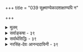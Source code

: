 +++
title = "039 सूक्ष्माण्येकादशाक्षाण्यपि न"

+++
<details><summary>मूलम्</summary>

सूक्ष्माण्येकादशाक्षाण्यपि न यदि कथं देहतो निष्क्रमादिश्चित्ताणुत्वे तु सर्वेन्द्रियसमुदयने धीक्रमोऽप्यस्तु मानम् ।  
वृत्त्याऽक्ष्यादेर्दवीयः प्रमितिजनकता वृत्तिराप्यायनार्थैः भूतैर्जातः प्रसर्पः श्रुतिमितमपि चानन्त्यमेषां स्वकार्यैः ॥ ३९ ॥
</details>

<details><summary>सर्वाङ्कषा - ३९</summary>

। 

इन्द्रियेषु वक्तव्यान् विशेषानाह - सूक्ष्माणीत्यादिना । एषामाहङ्कारिकत्वकथनेनैवानित्यत्वं सिद्धमेव । परिमाणजिज्ञासायाम् 'अणवश्च' (ब्र.सू. 2-4-6 ) इत्यादिसूत्रसिद्धत्वात् एकादशाक्षाण्यपि **सूक्ष्माणि** = एकादशेन्द्रियाण्यपि अणुपरिमाणानि । सिद्धान्ते परमाणूनामप्यनित्यत्वमवगन्तव्यम् । न **यदि** = सूक्ष्मत्वं यदि न स्यात्, तर्हि, देहतः निष्क्रमादिः कथम् **?** = शरीरात् जीवस्य उत्क्रमणसमये इन्द्रियाणामपि निष्क्रान्तिः कथं भवेत् ? यदीन्द्रियाणाम् अणुत्वं न स्यात्, तर्हि मध्यमपरिमाणवत्त्वम्, विभुत्वं वा वक्तव्यम् । विभुत्वे निष्क्रान्तिर्न स्यात् । मध्यमपरिणामत्वे सूत्रविरोधः । 'निष्क्रमादि' इत्यत्र आदिपदेन देहान्तरप्रवेशादिकमुच्यते । जीवेन साकमिन्द्रियाणां निष्क्रमणम् 'तमुत्क्रामन्तं प्राणोऽनूत्क्रामति प्राणमनूत्क्रामन्तं सर्वे प्राणा अनूत्क्रामन्ति' (बृ.6-4-2) 'शरीरं यदवाप्नोति यच्चाप्युत्क्रामतीश्वरः । गृहीत्वैतानि संयाति वायुर्गन्धानिवाशयात्' (गी. 15-8) इत्यादौ दृश्यते । प्रथमस्य प्राणशब्दस्य मुख्यप्राणः, द्वितीयस्येन्द्रियाणि चार्थः । चित्ताणुत्वे **तु** = मनसः अणुत्वविषये तु **सर्वेन्द्रियसमुदयने** = दीर्घशष्कुलीभक्षणादौ सर्वेषामपीन्द्रियाणां विषयसंबन्धे सत्यपि **धीक्रमोऽपि** = बुद्धेः क्रमेणोत्पत्तिरपि **मानम्** = प्रमाणम् अस्तु । 'युगपद्ज्ञानानुत्पत्तिर्मनसो लिङ्गम् ' ( न्या. सू. 1-1-16) इति गौतमसूत्रम् । जीवेन सहोत्क्रान्त्या मनसः अणुत्वं सिद्धमेव; अतः ‘वीक्रमोऽपि” इति अपिशब्दनिर्देशः । चित्तसंज्ञकस्यातिरिक्तान्तःकरणस्य पूर्वमेव (श्लो. 37 ) निरासात् मनसि चित्तशब्दप्रयोगः । इन्द्रियाणाम् अणुत्वे शरीर एवावस्थानात्, बहिर्गमनाद्यसंभवात् दूरस्थानां वस्तूनां कथं ग्रहणमित्यत्राह - वृत्त्येत्यादि । **अध्यादेः** = चक्षुरादीन्द्रियस्य **वृत्त्या** = व्यापारविशेषेण दवीयः प्रमिति- **जनकता** =दूरस्थवस्तुविषयकप्रमात्मकज्ञानजनकत्वं संगच्छते । वृर्त्तिर्नाम का? इत्यत्र - आप्यायनार्थैः भूतैः जातः प्रसर्पः वृत्तिः इत्युच्यते । इन्द्रियाणामणुत्वेऽपि श्रोत्रादीन्द्रियाणाम् आकाशप्रभृतीनि पञ्च भूतानि यथाक्रमम् आप्यायकानि इत्युच्यन्ते । आप्यायनं नाम तत्तदिन्द्रियैः तत्तत्कार्यजनने सहकारः, उपोद्बलनम्, पूरणं वा । एवञ्च इन्द्रियाणामणुत्वेऽपि तत्तत्सहकारिभूततेजः प्रभृतिभूतस्य प्रसरणवशात् चक्षुरादिकं दूरस्थमपि 



[[82]]

गृह्णाति । अतः नानुपपत्तिः। ननु इन्द्रियाणि प्रकृत्य 'सर्व एवानन्ताः' (बृ. 3-5-13 ) इति श्रुतिदर्शनात् कथंम् इन्द्रियाणामणुत्वमित्यत्राह - श्रुतीत्यादि । **श्रुतिमितम्** = उक्तश्रुतिप्रतिपादितमपि एषाम् **आनन्त्यम्** = अनन्तता **स्वकार्यैः** =तत्तदिन्द्रियकार्यैः मन्तव्यम् । विभुत्वे दोषस्योक्तत्वात्, इन्द्रियाणामसंख्यकार्यकारित्वात्, तत्प्रभावदृष्ट्या ‘अनन्ताः’ इत्युक्तम् । 'अणवश्च' इति सूत्रे 'यो हैताननन्तानुपास्तेऽनन्तं स लोकं जयति' (बृ. 3- 5-13) इत्यनन्तत्वस्योपासनार्थत्वश्रवणात् न तत् पारमार्थिकमिति भाषितत्वादेवमुक्तम् । ननु उपासनार्थत्वमात्रात् कथं तस्य पारमार्थिकत्वाभावः? सताप्युपासनसंभवात्, अन्यथा उपास्यत्वात् ब्रह्मणोऽप्यसत्त्वप्रसङ्गादिति चेत् सत्यम् । परन्तु 'स यो हैतानन्तवत उपास्तेऽन्तवन्तं स लोकं जयति अथ यो हैताननन्तानुपास्तेऽनन्तं स लोकं जयति' (बृ. 3-5-13) इत्यभिधानात् प्राणानामन्तवत्त्वेनोपासनेऽन्तुवल्लोकप्राप्तेः, अनन्तत्वेनोपासनेऽनन्तलोकप्राप्तेश्चाभिधानात्, धर्मद्वयस्य परस्परविरुद्धस्यैकत्रासंभवात्, नानया तत्स्वरूपनिर्णयसंभवः । किन्तु प्रकरणान्तरगतेन ‘तमुत्क्रामन्तम्' इत्यादिनैव । धर्मद्वयकथनं तूपासनार्थम् ॥ 

ननु श्रुतिर्वा कथं परस्परविरुद्धधर्मद्वयमेकस्मिन्नुपास्यं वदेदिति चेत्, अत एवात्रान्तवत्त्वमनन्तत्वं च न स्वरूपगतो धर्मः, किन्तु तेषां कार्यतारतम्यप्रयुक्तो धर्म इत्याहुर्भाष्यकाराः । दृश्यते किल लोके इन्द्रियशक्तितारतम्यं जनेषु । अतो धर्मद्वयमपि पुरुषभेदकृतादुपासनादुपपद्यत इति न कश्चन विरोधः । न चेन्द्रियाणां कार्यतारतम्यप्रयोजकं शक्तितारतम्यं तत्तज्जीवकर्मतारतम्याधीनमिति, अन्तवत्त्वेनानन्तत्वेन वोपासनया किं साधनीयमिति वाच्यम्; एतादृशोपासनानां पूर्वकर्मप्रायश्चित्तरूपत्वात् । न च कर्मफलस्यावश्यभोक्तव्यत्वश्रवणात्, एतादृशोपासनं किं कुर्यादिति वाच्यम्; तर्हि प्रायश्चित्तशास्त्रादीनाम्, आयुष्यहोमादीनाञ्चानर्थक्यप्रसङ्गात् । न च परमहितरूपं वेदाख्यं शास्त्रं कथमेतादृशसांसारिकफलोपायानुपदिशतीति वाच्यम्, परमहितरूपतयैवैषामुपदेशात् । नानाविधाधिकारिभिः व्याप्तेऽस्मिन् जगति तत्तदनुगुणपुरुषार्थसाधनमार्गाणामप्यवश्योपदेश्यत्वात् विश्ववाङ्मयेन वेदेन । श्येनादिकमप्यधिकारिविशेषे आवश्यकमित्यादेः वेदार्थसंग्रहे प्रदर्शनात् । ' त्रैगुण्यविषया वेदाः' (गी. 2-45) इति भगवद्वचनाच्च । अधिकं तु तत्तत्प्रकरणे । अतः एकादशेन्द्रियाण्यप्यणुपरिमाणानि ॥ ३९ ॥
</details>


<details><summary>सर्वार्थसिद्धिः - ३९</summary>

यदेतेष्विन्द्रियेषु मनसः कैश्चिन्नित्यत्वमुक्तम्, तदिन्द्रियोत्पत्तिश्रुत्यैव निरस्तम् । प्रकृत्येकदेशपरिणतिर्मन इति सिद्धे विभुत्वानुमानानि च बाधितानि । यत्तु मनो विभु सर्वदा स्पर्शरहितद्रव्यत्वात्, ज्ञानासमवायिसंयोगाधारत्वात्, नित्यत्वे सति द्रव्यानारम्भकद्रव्यत्वादात्मादिवदित्यादि ; तदेतत्सर्वमात्माणुत्ववादिनं प्रति न शोभते । ज्ञानासमवायिसंयोगाधारत्वं चात्ममनसोरसिद्धम् ; ज्ञाननित्यत्वस्य साधयिष्यमाणत्वात् । नित्यत्वे सति द्रव्यानारम्भकद्रव्यत्वादित्येतच्चोत्पत्ति-श्रुत्याऽपहृतविशेषणम् । द्रव्यानारम्भकत्वं च भवतामवयव्यनारम्भकत्वम्, तच्चास्माकमणुष्वपि ; विद्यते । यदपि सर्वदा विशेषगुणशून्यद्रव्यत्वात्, कालवदिति ; असिद्धमिदमौपनिषदानाम्, त्रिगुणद्रत्वे मनसि सत्त्वादिविशेषगुणसंमतेः । दूरस्थस्मृत्या मनोविभुत्वं कल्प्यमिति चेन्न; अनुभवसंस्कारप्रत्यासत्त्यैव तदुपपत्तेः । एवमन्यदपि । तदिहैकादशानाम् "अणवश्चेति सूत्राभिप्रेतमविभुत्वमातिष्ठते - सूक्ष्माणीति ॥ विपक्षे बाधकं वदन्नेवात्र प्रमाणमाह - न यदीति । परोक्तानुमानानां च विपक्षे दण्डश्च नास्ति ; सर्वत्र कार्योपलब्धेरिन्द्रियान्तराणामिव मनसोऽपि संचारादप्युपपत्तेः । "तमुत्क्रामन्तम्", "शरीरं यदवाप्नोति" इति श्रुतिस्मृतिसंवादाच्च; आदिशब्देन देहान्तरावाप्तिगत्यागतिसंग्रहः । न चैतेषां जीववदणुत्वं विशेषतो दृश्यते ; तथा सति श्रोत्रादीनामनेकाधिष्ठानवर्तित्वम्, स्पर्शनरसनयोश्च पृथुप्रदेशव्यापित्वं न स्यात् ; सिद्धेऽपि ह्यणुत्वे विकासशक्त्या वृत्तिविशेषद्वाराऽऽप्यायकप्रचयाद्वा पृथुत्वमङ्गीकार्यम् । अन्यथा पिपीलिकादिशरीरस्थस्य स्पर्श-नस्य गजादिशरीरप्रवेशे तादृशपृथुत्वासिद्धिप्रसङ्गात् ; गजादिभ्यः कीटादिशरीरप्रवेशे तु तादृशस्सङ्कोचः । मनसस्तु परमाणुत्वेऽपि सद्वारकविषयसंबन्धसिद्धेरविरोधः । तत्र "युगपज्ज्ञानानुत्पत्तिर्मनसो लिङ्गमिति परोक्तं मनोविभुत्ववादप्रतिषेधोपयोगादनुमन्यते - चित्ताणुत्वे त्विति । अयं भावः - व्यासङ्गदशायां समग्रैरपि बाह्येन्द्रियैर्युगपज्ज्ञानानि नोत्पद्यन्ते । दीर्घशष्कुलीभक्षणादिषु च व्यासङ्गदृष्टान्तेन धीक्रमोऽनुमेयः । क्रमभाविकारणान्तरसापेक्षो ह्यसौ ; न चादृष्टभेदोऽपेक्ष्यः, तस्य दृष्टोपहारेण चरितार्थत्वात् ; अन्यथाऽतिप्रसङ्गात् । प्रतिबन्धकाभावे ह्यदृष्टोपनीतदृष्टसामग्र्यैव कार्यसिद्धिर्नियता । तदिह कारणान्तरं यदि विभु स्यात् युगपदनेकेन्द्रियसंबन्धितया युगपत्पञ्चविषयज्ञानोत्पत्तिप्रसङ्गः ; एवं देहपरिमाणत्वेऽपि । न च मनसस्ततोऽपि सूक्ष्ममध्यमपरिमाणत्वे प्रमाणमस्ति । विभुनोऽपि मनसः केनचिच्छरीरावयवेनावच्छिन्नतयैव कार्यकरत्वमिति चेन्न ; तस्य निष्कम्पत्वेऽन्यत्र कार्याभावप्रसङ्गात् । सञ्चारित्वे तु तादृशवेगवतस्तस्य देहातिरिक्तत्वमणुत्वं च साधीयः ; किमन्तर्गडुना व्यापकेन मनसा ? यस्तु सर्वेषां देहावयवानां यथासंभवमवच्छेदकत्वं ब्रूयात्; तस्य प्रागुक्तप्रसङ्गानतिवृत्तिः, अतिगौरवं च । यद्येवमिन्द्रियाणि देहान्तःस्थानि त[दा]था कथ चक्षुश्श्रोत्रयोर्दूरस्थग्राहकत्वमित्यत्राह - वृत्त्येति । वृत्तिद्वारा संबन्धादित्यर्थः । ननु वृत्तिर्यदि स्वरूपं देहपरिच्छिन्नत्वान्न दूरस्थे वृत्तिः, धर्मोऽपि न धर्मिणमतिवर्तेतेत्यत्राह - वृत्तिरिति । भूतैः सहेति वा चारैः पश्यन्तीतिवद्वा योज्यम् । यद्यप्यप्राप्यकारित्वं हैतुकगत्या हठात्कारेण वक्तुं शक्यम् ; तथाऽपि "दिवीव चक्षुराततम्" इत्याद्यागमिकव्यवहारस्वारस्यबाधाभावाद्वृत्तिद्वाराप्राप्त्युक्तिः । नयनरश्मिगतितत्प्रतिघातादिकं च भाष्योक्तम् । ननु प्राणशब्दनिर्दिष्टानोन्द्रियाणि प्रक्रम्य "सर्व एवानन्ता" इति श्रुत्या सर्वेषामिन्द्रियाणां विभुत्वं ग्राह्यमित्यत्राह - श्रुतिमितमिति । यथोक्तं भाष्ये - "हृदयस्थानां चेन्द्रियाणां तत्तन्नाडीभेदैस्तत्तत्प्रदेशविशेषप्रसर्पात् तत्रतत्र कार्यकरत्वं चावधातव्यम् । अत्र "सर्वे प्राणा अनृत्क्रामन्तीति श्रुतेस्सङ्कोचकाभावात् "मनष्षष्ठानीत्यादेश्च न्यूनसंख्याव्यवच्छेदमात्रेणाप्युपपत्तेः, कर्मेन्द्रियाणां प्रतिशरीरमुत्पत्तिविनाशं व्यष्टिसमष्टिभावराहित्यं च वदन्तः प्रत्युक्ताः ॥ ३९ ॥ इतीन्द्रियाणां सूक्ष्मत्वम् ॥
</details>


<details><summary>नरसिंह-देवः आनन्ददायिनी - ३९</summary>

प्रसङ्गसंगतिं दर्शयति - यदेतेष्विति । इन्द्रियोत्पत्तीति - मनसोऽऽपीन्द्रियत्वादिति भावः । इदमुपलक्षणं - 'एतस्माज्जायते प्राणो मनस्सर्वेन्द्रियाणि च' इति विशेषवचनात् । प्रकृत्येकदेशेति - अहङ्कारस्य प्रकृत्येकदेशतया तत्परिणामस्या(णामनसो)प्येकदेशत्वनियमादिति भावः । विशिष्य दूषणानि वक्तुम(क्तुंतदुक्ता)नुमानान्यनुभाषते - यत्त्वित्यादिना । स्पर्शरहितद्रव्यत्वादित्युक्तौ आद्यक्षणवर्तिघटादौ व्यभिचारः; तद्वारणाय सर्वदेति । यत्किञ्चिद्राहित्यवति परमाणौ व्यभिचारवारणाय स्पर्शेति । गुणे व्यभिचारवारणाय द्रव्यत्वादिति । ज्ञानासमवायीति - परमण्वादौ व्यभिचारवारणाय ज्ञानेति । असिद्धिशङ्कावारणाय संयोगेति । विषयव्यभिचारवारणाय असमवायीति । नित्यत्वं च परमाणौद्रव्यानारम्भकद्रव्यत्वं च घटादौ; नित्यत्वे सति द्रव्यानारम्भकत्वं च जात्यादौ व्यभिचारीति विशेषणानि । आदिशब्देन सर्वदा विशेषगुणशून्यद्रव्यत्वादिकं(विवक्षितम्) द्रष्टव्यम् । सर्वेषामनुमानानामात्मनि व्यभिचार इत्याह - तदेतत्सर्वमिति । द्वितीयस्य स्वरूपासिद्धिरपीत्याह - ज्ञानेति । तत्र हेतुमाह -ज्ञाननित्यत्वस्येति । तृतीयस्यापि विशेषणासिद्ध्या स्वरूपासिद्धिमाह - नित्यत्वे सतीति । तच्चास्माकमिति - तथा च तत्र व्यभिचार इति भावः । आदिशब्दोपात्तमनुमानमनुवदति - यदपीति । सर्वदेति - आद्यक्षणे व्यभिचारवारणाय सर्वदेति । असिद्धत्ववारणाय - विशेषेति । गुणादौ व्यभिचारवारणाय द्रव्यत्वादितीति विशेषणप्रयोजनं द्रष्टव्यम् । दूरस्थेति - अविभुत्वे संबन्धाभावात् स्मरणं न स्यादिति तर्कबाध इति भावः । यद्यपि शाब्दानुमित्यादिवत् संबन्धो नापेक्ष्यः; तथाऽप्यभ्युपगम्याप्याह - (नेति) अनभवेति । तदेवाह - अन्यदपीति । अणुत्वपक्षेऽपि आत्मनोऽण्यणुत्वात् तद्गतानुभवसंस्कारयोरपि देशान्तरस्थेन संबन्धाभावात्तत्संबन्धानुपपत्तेः पूर्वदोषतादवस्थ्यमित्यादिदूषणं परिहर्तव्यमित्यर्थः । परिहारस्तु विभुत्वपक्षेऽप्यतीतादिस्मरणवदिदमुपपन्नमिति । मनसो विभुत्वे सूत्रविरोधमप्याह - तदिहेति । प्रमाणमाहेति । अविभूनीन्द्रियाणि क्रियावत्त्वात् संमतवदित्यनुमानं प्रमाणमित्यर्थः । नचासिद्धिः निष्क्रमणादिमत्त्वश्रवणादिति भावः । सर्वत्र कार्योपलब्ध्यनुपपत्तिश्चन विपक्षदण्ड इत्याह - सर्वत्र कार्योपलब्धेरिति । देवतिर्यङ्मनुष्यस्थावरे(वरशरीरे)षु एकस्यात्मनो मनसो विभुत्वाभावेऽप्युप्यु(पि चक्षुरादिवदु)पपत्ते(त्ति)रित्यर्थः । ननु सौभर्यादिशरीरेषु युगदत्कार्यं दृश्यते; द्वित्रिच्छि(भि)न्नगोधाशरीरेषु चलनं दृश्यते; तत् मनोणुत्वेनुपपन्नमिति चेत्; मैवम्; मनसो विभुत्वाभावेऽपि चक्षुरादिवदु(रादेरिव सौभरीशरीरेषू)पपत्तिः । द्वित्रिच्छि(भि)न्नगोधाशरीरेषु च मनोवैभवेऽपि क्षणान्तरे चलनाभावात् चलने प्राणसम्बन्धोऽप्यपेक्ष्यः । तथा च अणुत्वपक्षेऽपि स एवास्तु! सर्वाङ्गीणसुखे च तत्तन्निमित्तविशेषः(षसंयोगः) प्रयोजक इति (व्यक्तमिति) भावः । इन्द्रियसञ्चारे प्रमाणमाह - तमुत्क्रामन्तमिति । 'तमुत्क्रामन्तं प्राणोऽनूत्क्रामति । प्राणमनूत्क्रामन्तं सर्वे प्राणा अनूत्क्रामन्ति' इत्यादिश्रुतिः -  
शरीरं यदवाप्नोति यच्चाप्युत्क्रामतीश्वरः ।  
गृहीत्वैतानि संयाति वायुर्गन्धानिवाशयात् ॥  
इति स्मृतिः । सर्वोपकरणाधिष्ठातृत्वाज्जीवोऽत्रेश्वरः । ननु 'अणवश्च' इति, सूत्रस्वारस्यात् मध्यमपरिमाण(त्वे)साधकाभावादणुत्वमित्यत्राह - तथा सतीति । ननु अधिष्ठानस्यानेकत्वे चक्षुश्श्रोत्रयोरप्यनेकत्वमस्त्वित्यत्राह - स्पर्शनरसनयोश्चेति । जविवदणुत्वा(मध्यमपीरमाणान)ङ्गीकारे गौरवदोषं चाह - सिद्धेऽपीति । अणुत्वपक्षे दूरस्थूवस्तु(दूरस्थद्रव्यशब्द) ग्रहार्थं व्यापिस्पर्शरसग्रहार्थं च संकोचविकासादिरूप(सार्ह) वृत्तिसाधकानामिन्द्रियाणां प्रचयः संघातो वा वाच्यः; तथा च अणुरूपेन्द्रियाणि तेषामणूनां विकासासंभवाद्विकासवृत्तिमद्द्रव्यं च किञ्चित् संघीभावार्थं (संघीभूतं) चक्षुरादीनामेकस्मिन्नेव शरीरे बाहुल्यं च कल्प्यमिति गौरवम् । (इन्द्रियाणां)मध्यमपरिमाणत्वे(तु)तेषामेव तादृशवृत्तिविशेषोऽङ्गीकर्तुं शक्य इति(विशेषार्हत्वात्)लाघवमिति भावः । अन्यथा - परमाणुत्वाङ्गीकारे । मनसस्त्विति - अपिशब्देन इन्द्रियत्वसाधर्म्येण मध्यमपरि-माण(त्वमेव)त्वं अणुत्वे च बाधकाभावमात्रं न साधकमिति(त्यस्वरसः) - सूच्यते । परोक्तमिति । इन्द्रियाणामनुमेयत्वं नास्तीत्युक्तमेव; तथाऽप्यनुकूलत्वान्मनोनुमानं न दूषितमिति भावः । ननु (धी) क्रमासिद्धेः कथं तन्मानम्? इत्यत्राह - अयं भाव इति । दीर्घेति -दीर्घशष्कुलीरसगन्धरूपादिधियः क्रमवत्यः (एकदा)स्वस्वविषयसन्निहिततत्तदिन्द्रिय(यान्तर)कालोत्पत्तिकज्ञानत्वात् तादृशेन्द्रियकालिकव्यासङ्गदशोत्पन्नक्रमिकधीवदिति केचिदाहुः । अन्ये तु (केचित्तु)उक्तधियो न युगपदुत्पत्तिमत्यः धीत्वात् इद्रियजन्य(धी)त्वाद्वा संमतवत् इति वदन्ति । परे तु रूपधीर्न रसकालसमुत्पन्ना रूपधीत्वात् संमतवदिति प्रत्येकमेवानुमानमित्याहुः । ननु च अदृष्टक्रमादेव धीक्रमोपपत्तौ न क्रमभाविकारणापेक्षेत्यत्राह - न चादृष्टेति । दृष्टसंपत्तावदृष्टविलम्बेन कार्यविलम्बाभावात्; अन्यथा सहकारिमात्रस्य दृष्टकारणमात्रस्य वा विलोपप्रसङ्गादिति भावः । नन्वस्तु; मनसस्तावताऽणुत्वं कथम्? इत्यत्राह - तदिहेति । नन्वस्तु मनसो मध्यमपरिमाणत्वम्? इत्याशङ्क्य किं देहपरिमाणत्वेन मध्यमपरिमाणत्वं उत ततोऽपि न्यूनपरिमाणत्वेन? इति विकल्पमभिप्रेत्य क्रमेण दूषयति - एवं देहपरिमाणत्वेऽपीत्यादिना । विभुत्वेऽपि धीक्रमं शङ्कते - विभुनोऽपि मनस इति । तस्य - शरीरावयवस्य । साधीय इति -यदि इद्रियैस्संबन्धार्थं मनोऽवच्छेदकोऽवयवोऽवयवान्तरदेशं गच्छति तदा पूर्वावयवसंयोगनाशाच्छरीरनाशस्स्यात् । इन्द्रियाणामेव यदि तद्देशप्राप्तिः विषयसंबन्धो न स्यात् । यदि तावदिन्द्रियदेशव्याप्यवयवः; तदा शरीरमेव स्यात् । यदि समवायिकारणभिन्नमवयवान्तरं; तर्हि तस्यैव मनस्त्वोपपत्तौ ततोऽतिरिक्तविभुकल्पनं व्यर्थमित्यर्थः । प्रागुक्तेति -युगपत्ज्ञानोत्पत्तिप्रसङ्गः । 'युगपत्ज्ञानानुत्पत्तिर्लिङ्गम्' इति व्यतिरेकमुखेनोक्तत्वादित्यर्थः । गौरवं चेति - शरीरावयवविशेषाणामावश्यकत्वात् तैरेव मनःकार्यसिद्धौ तत्कल्पनं गौरवमित्यर्थः । भूतैस्सहेति - इन्द्रियस्य भूतैस्सहितस्य यो विसर्पो-विकारः स वृत्तिरित्यर्थः । अन्ये तु - आप्यायकभूतानां यो विसर्पः स वृत्तिरित्याहुः । अस्मिन् पक्षे चारैः पश्यन्तीति सुसंगतम् । ननु इन्द्रियाणां परमाणुत्वेऽपि भवदुक्ताप्यायनभूतद्वारा प्रागुक्तं सर्वमुपपन्नमिति किमर्थं मध्यमपरिमाणत्वमभ्युपगम्यत इति चेत्; सत्यम्; इन्द्रियाणां कार्यत्वात् कार्यस्य मध्यमपरिमाणत्वनियमादिति भावः । तथापीति - परिणामद्वारा प्राप्तिः । वृत्तिर्हि विकारविशेषः; स च इन्द्रियव्याप्तिरेवेति भावः । ननु आगमिकव्यवहारस्वारस्यबाधाभावादित्यनेन रश्मिद्वारैव हैतुकवत् प्राप्तिस्सूच्यते । अत एव न्यायसिद्धाञ्जने 'दूरस्थग्रहणे तु चाक्षुषमहः - प्रसरात् संबन्धसिद्धिः । तच्च करणपादद्वितीयाधिकरणे प्रपञ्चितम् । प्रतिबिम्बग्रहणे तु स्वच्छद्रव्यप्रतिहतस्य नयनमहसः प्रतिप्रसरादि (मूलत्वं)भ्रान्त्यधिकरणे पूर्वपक्षेऽभिहितम्' इत्यादिना नयनरश्मि(गमना)प्रसरादिकमुक्तम्; तत्कथं भाष्यानुमतम्? इत्यत्राह - नयनरश्मीति । 'त एते सर्व एव समाः सर्वेऽनन्ताः' इति श्रुतेः 'अथ यो ह वैताननन्तानुपास्ते' इत्युपासनोपक्रमात् उपास्यप्राणविशेषणभूतकार्यबाहुल्यपरत्वमित्याह - यथोक्तं भाष्य इति । 'अणवश्च' इति सूत्रभाष्य इत्यर्थः । अत्र 'सर्वे प्राणा अनूत्क्रामन्ति' इति श्रुतेस्संकोचकाभावादिति - ननु कर्मेन्द्रियाणां शरीरेण सहोत्पत्तिविनाशौ; न पुनस्तेषां जीवेन स(तेनैव स)हि गमनम्; तथाच कथं न संकोचः? अन्यथा सारे 'हस्तादयोऽपीन्द्रियाणि जीवे देहान्तरव(न्तराव)(ऽन्तर) स्थिते उपकारकत्वाविशेषात्' इति वचनं विरुध्येत; देहान्तरवस्थितस्य जविस्योपकारकाणि न तु सहागतानीति प्रतीतेः । तथा भाष्येऽपि 'न सप्तैवेन्द्रियाणि; अपि त्वेकादश; हस्तादीनामपि शरीरेऽवस्थिते जीवे तस्य भोगोपकरणत्वादिति' अत्रापि सहागमानाप्रतीतेर्विरोधः । तथा दीपे व्यक्तमेवोक्तम् - 'श्रोत्रादीनि जीवेन शरीरान्तरगमनेऽपि गच्छन्ति; वाग्घस्तादीनि कर्मेन्द्रियाणि तु स्थिते शरीरे तेनैव सहोत्पत्तिविनाशयोगीन्युपकारकाणि' इति; तथा च दपिविरोधश्चेति चेत्; अत्राहुः - नैव विरोधः 'प्राणगतेश्च' इति सूत्रे 'सर्वे प्राणा अनूत्कामन्ति' इत्युदाहृतत्वात् । 'सप्तगतेः' इत्यधिकरणे च 'यानि त्वितराणि विषयाणां ग्राहकत्वेन तेषामौपचारिकः प्राणत्वव्यपदेशः' इति पूर्वपक्षं कृत्वा 'हस्तादयस्तु स्थितेऽतो नैवम्' इति तेषामपि प्राणत्वसमर्थनात् प्राणत्वभिन्द्रियत्वं 'प्राणगतेश्च' इत्यस्यैव समनन्तरे 'अग्न्यादिगतिश्रुतेरिति चेन्न भाक्तत्वात्' इति सूत्रे भाष्यम् - 'यत्रास्य पुरुषस्य मृतस्याग्निं वागप्येति वाचं प्राणः चक्षुरादित्यं इत्यादिना प्राणानां जीवमरणकाले अग्र्यादिष्वप्ययश्रवणात् न तेषां जीवेन सह गमनमिति गतिश्रुतिरन्यथा नेयेति चेन्न; भाक्तत्वादग्न्यादिष्वप्ययश्रवणस्य' इत्यादिकम् । अतः कर्मेन्द्रियस्य वाचोऽत्र गतिरभ्युपेतेति तदन्येषामपि सममेव । तथा सारेऽप्युक्तम् - 'सप्तानां गतिश्रवणं विशेषणं च तेषां प्राधान्यात्' इति । दीपेऽपि 'सप्तानामेव गतिश्रवणं योगकाले विशेषणं च ज्ञानेन्द्रियाणां मनसः तत्प्रवृत्तिरूपबुद्धेश्च प्राधान्यात् इत्यादि । न च आहङ्कारिकेन्द्रियवादिनः प्रतिशरीरमिन्द्रियोत्पत्तिलयावुपपद्येते; पाण्याद्यधिष्ठानानि त्वनिन्द्रियाणीति तदुत्पत्तिलयोपपत्तिः । कथं तर्हि श्रोत्रादीनीत्यादेर्निर्वाहः इत्थम् - परमतवत् प्रतिशरीरमुत्पत्तिविनाशाभ्युपगमेऽपि तेषामिन्द्रियत्वं सिध्यतीति' हस्तादयस्तु स्थितेऽतो नैवम्' इति सूत्रस्य योजनान्तराभिप्रायेणैवमुक्तम् । अत एकादशेन्द्रियाण्यपि शरीरान्तरेष्वप्यनुवर्तन्त इति भाष्यकाराभिप्रायं प्रतीम इति । अन्ये तु - उत्क्रमणशब्दस्य क्रियया पूर्वूदेशविभागपूर्वकदेशान्तरसंयोगपरस्य विभुत्वपक्षे देशान्तरसंयोगमात्रे संकोचो वाच्यः; तत्र मानं नास्तीत्यर्थः । न चानन्त्यश्रुतिरेव मानम्; आनन्त्यश्रुतेः कालपरिच्छेदाभावस्य उत्पत्तिश्रुतिबाधेन देशपरिच्छेदाभावपरतया संकोचस्यावश्यकत्वात् अनन्तशब्दस्य बहुव्रीहिसमासत्वेन लक्षणयान्यपरत्वस्य स्वतः प्राप्तत्वात् । वाक्यत्वाच्च उत्क्रान्तिश्रुतेर्जघन्यत्वात् न तत्र तद्विरुद्धार्थप्रतिपादनसामर्थ्यमिति न संकोच इत्याहुः । मनष्षष्ठानीति - इन्द्रियाणामेव गतागतश्रवणात् कर्मेन्द्रियाणामिन्द्रियत्वाभावशङ्केत्याहुः । अन्ये तु उत्क्रान्तिप्रकरणे 'मनष्षष्ठानि' इति ज्ञानेन्द्रियाणामेवोक्तेः कर्मेन्द्रियेषु प्रतिशरीरमुत्पत्त्यादिशङ्कां परिहरति - मनष्षष्ठानीति । व्यष्टिसमष्टीति - तत्वोत्पत्तिकाल एव सर्वेषां संघीभूयावस्थितिर्व्यष्टिः । तत्तच्छरीरेषु पृथगवस्थानं समष्टिः । इदमुपलक्षणम् - सौगतकल्पितं स्त्रीन्द्रियपुरुषेन्द्रियादिवि(भ)भाजनं मानाभावान्निरस्तम् । अन्यैर्मनस्तैजसत्वं राजसाहङ्कारजन्यत्वं कर्मेन्द्रियत्वमित्यादि क(ज)ल्पिततमपि मानाभावान्निरस्तम् । तानीन्द्रियाणि प्रतिनियतानि, आमोक्षं आसृष्टेः परकायप्रवेशेऽपि तैस्सह प्रविशति; मृतशरीरप्रवेशे तथा दर्शनात् 'गृहीत्वैतानि संयाति' इति स्मृतेरन्यदीयकरणस्यान्योपभोगकरणत्वायोगाच्च जीवच्छरीरेऽपि तैस्सह प्रवेश इति । अन्ये तु -प्रकृष्टादृष्टवशादन्यदीयभोगायतनस्यान्यदीयभोगायतनत्ववदन्योपकरणत्वं संभवतीति जीवच्छरीरे तैर्विनाऽपि प्रवेश इति वदन्ति । इन्द्रियेषु प्राकृताप्राकृतीवभागान् केचिदाचार्या आहुः । अपरे तु - नित्यमुक्तादिज्ञानस्य करणाधीनत्वाभावात् प्रयोजनशून्याऽप्राकृतेन्द्रियकॢप्तिः । 'कप्यासं पुण्डरीकमेवमक्षिणी' इत्यादिव्यपदेशस्तु संस्थानमात्राभिप्राय इत्याहुः ॥ ३९ ॥  
इन्द्रियाणां सूक्ष्मत्वम्
</details>
